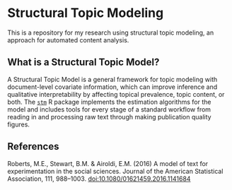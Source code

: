 # Structural Topic Modeling
This is a repository for my research using structural topic modeling, an approach for automated content analysis.

## What is a Structural Topic Model?
A Structural Topic Model is a general framework for topic modeling with document-level covariate information, which can improve inference and qualitative interpretability by affecting topical prevalence, topic content, or both. The [`stm`](http://www.structuraltopicmodel.com) R package implements the estimation algorithms for the model and includes tools for every stage of a standard workflow from reading in and processing raw text through making publication quality figures.

## References

Roberts, M.E., Stewart, B.M. & Airoldi, E.M. (2016) A model of text for experimentation in the social sciences. Journal of the American Statistical Association, 111, 988–1003. [doi:10.1080/01621459.2016.1141684](http://dx.doi.org/10.1080/01621459.2016.1141684)